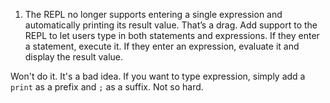 1. The REPL no longer supports entering a single expression and automatically printing its result value. That’s a drag. Add support to the REPL to let users type in both statements and expressions. If they enter a statement, execute it. If they enter an expression, evaluate it and display the result value.

Won't do it. It's a bad idea. If you want to type expression, simply add a `print` as a prefix and `;` as a suffix. Not so hard.
